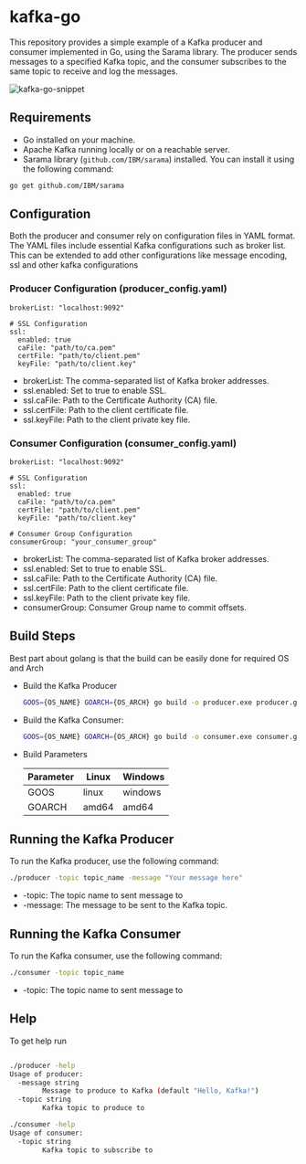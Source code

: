# kafka-go

This repository provides a simple example of a Kafka producer and consumer implemented in Go, using the Sarama library. The producer sends messages to a specified Kafka topic, and the consumer subscribes to the same topic to receive and log the messages.

![kafka-go-snippet](https://github.com/sujay-mahadik/kafka-go/assets/20441076/beff8e83-e641-42d6-b8b6-6cebff09120a)

## Requirements

- Go installed on your machine.
- Apache Kafka running locally or on a reachable server.
- Sarama library (`github.com/IBM/sarama`) installed. 
You can install it using the following command:

```bash
go get github.com/IBM/sarama
```

## Configuration
Both the producer and consumer rely on configuration files in YAML format. The YAML files include essential Kafka configurations such as broker list. This can be extended to add other configurations like message encoding, ssl and other kafka configurations

### Producer Configuration (producer_config.yaml)
    
```
brokerList: "localhost:9092"

# SSL Configuration
ssl:
  enabled: true
  caFile: "path/to/ca.pem"
  certFile: "path/to/client.pem"
  keyFile: "path/to/client.key"
```
- brokerList: The comma-separated list of Kafka broker addresses.
- ssl.enabled: Set to true to enable SSL.
- ssl.caFile: Path to the Certificate Authority (CA) file.
- ssl.certFile: Path to the client certificate file.
- ssl.keyFile: Path to the client private key file.

### Consumer Configuration (consumer_config.yaml)
    
```
brokerList: "localhost:9092"

# SSL Configuration
ssl:
  enabled: true
  caFile: "path/to/ca.pem"
  certFile: "path/to/client.pem"
  keyFile: "path/to/client.key"

# Consumer Group Configuration
consumerGroup: "your_consumer_group"
```
- brokerList: The comma-separated list of Kafka broker addresses.
- ssl.enabled: Set to true to enable SSL.
- ssl.caFile: Path to the Certificate Authority (CA) file.
- ssl.certFile: Path to the client certificate file.
- ssl.keyFile: Path to the client private key file.
- consumerGroup: Consumer Group name to commit offsets.

## Build Steps

Best part about golang is that the build can be easily done for required OS and Arch

- Build the Kafka Producer
    ```bash
    GOOS={OS_NAME} GOARCH={OS_ARCH} go build -o producer.exe producer.go

    ```

- Build the Kafka Consumer:
    ```bash
    GOOS={OS_NAME} GOARCH={OS_ARCH} go build -o consumer.exe consumer.go
    ```

- Build Parameters

    |Parameter  | Linux     | Windows   |
    |-----------| --------  | -------   |
    |GOOS       | linux     | windows   |
    |GOARCH     | amd64     | amd64     |


## Running the Kafka Producer
To run the Kafka producer, use the following command:

```bash
./producer -topic topic_name -message "Your message here"
```
- -topic: The topic name to sent message to
- -message: The message to be sent to the Kafka topic.

## Running the Kafka Consumer

To run the Kafka consumer, use the following command:
```bash
./consumer -topic topic_name
```
- -topic: The topic name to sent message to

## Help

To get help run


```bash

./producer -help
Usage of producer:
  -message string
        Message to produce to Kafka (default "Hello, Kafka!")
  -topic string
        Kafka topic to produce to

./consumer -help
Usage of consumer:
  -topic string
        Kafka topic to subscribe to
```
